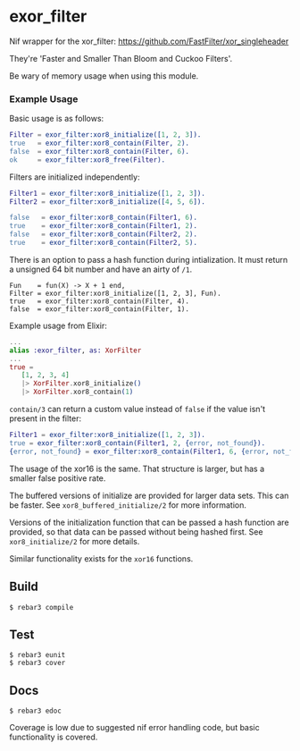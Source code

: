 exor_filter
=====

Nif wrapper for the xor_filter: https://github.com/FastFilter/xor_singleheader

They're 'Faster and Smaller Than Bloom and Cuckoo Filters'.

Be wary of memory usage when using this module.

### Example Usage
Basic usage is as follows:
```erlang
Filter = exor_filter:xor8_initialize([1, 2, 3]).
true   = exor_filter:xor8_contain(Filter, 2).
false  = exor_filter:xor8_contain(Filter, 6).
ok     = exor_filter:xor8_free(Filter).
```

Filters are initialized independently:
```erlang
Filter1 = exor_filter:xor8_initialize([1, 2, 3]).
Filter2 = exor_filter:xor8_initialize([4, 5, 6]).

false   = exor_filter:xor8_contain(Filter1, 6).
true    = exor_filter:xor8_contain(Filter1, 2).
false   = exor_filter:xor8_contain(Filter2, 2).
true    = exor_filter:xor8_contain(Filter2, 5).
```

There is an option to pass a hash function during intialization.  It must return a unsigned 64 bit number and have an airty of `/1`.
```
Fun    = fun(X) -> X + 1 end,
Filter = exor_filter:xor8_initialize([1, 2, 3], Fun).
true   = exor_filter:xor8_contain(Filter, 4).
false  = exor_filter:xor8_contain(Filter, 1).
```

Example usage from Elixir:
```elixir
...
alias :exor_filter, as: XorFilter
...
true =
   [1, 2, 3, 4]
   |> XorFilter.xor8_initialize()
   |> XorFilter.xor8_contain(1)

```

`contain/3` can return a custom value instead of `false` if the value isn't present in the filter:
```erlang
Filter1 = exor_filter:xor8_initialize([1, 2, 3]).
true = exor_filter:xor8_contain(Filter1, 2, {error, not_found}).
{error, not_found} = exor_filter:xor8_contain(Filter1, 6, {error, not_found}).
```

The usage of the xor16 is the same.  That structure is larger, but
has a smaller false positive rate.

The buffered versions of initialize are provided for larger data sets.
This can be faster.  See `xor8_buffered_initialize/2` for more information.

Versions of the initialization function that can be passed a hash 
function are provided, so that data can be passed without being 
hashed first.
See `xor8_initialize/2` for more details.

Similar functionality exists for the `xor16` functions.

Build
-----

    $ rebar3 compile

Test
-----

    $ rebar3 eunit
    $ rebar3 cover

Docs
-----

    $ rebar3 edoc

Coverage is low due to suggested nif error handling code, but basic functionality is covered.
